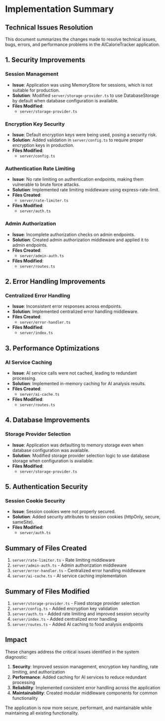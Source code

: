 # Implementation Summary
## Technical Issues Resolution

This document summarizes the changes made to resolve technical issues, bugs, errors, and performance problems in the AICalorieTracker application.

## 1. Security Improvements

### Session Management
- **Issue**: Application was using MemoryStore for sessions, which is not suitable for production.
- **Solution**: Modified `server/storage-provider.ts` to use DatabaseStorage by default when database configuration is available.
- **Files Modified**: 
  - `server/storage-provider.ts`

### Encryption Key Security
- **Issue**: Default encryption keys were being used, posing a security risk.
- **Solution**: Added validation in `server/config.ts` to require proper encryption keys in production.
- **Files Modified**: 
  - `server/config.ts`

### Authentication Rate Limiting
- **Issue**: No rate limiting on authentication endpoints, making them vulnerable to brute force attacks.
- **Solution**: Implemented rate limiting middleware using express-rate-limit.
- **Files Created**: 
  - `server/rate-limiter.ts`
- **Files Modified**: 
  - `server/auth.ts`

### Admin Authorization
- **Issue**: Incomplete authorization checks on admin endpoints.
- **Solution**: Created admin authorization middleware and applied it to admin endpoints.
- **Files Created**: 
  - `server/admin-auth.ts`
- **Files Modified**: 
  - `server/routes.ts`

## 2. Error Handling Improvements

### Centralized Error Handling
- **Issue**: Inconsistent error responses across endpoints.
- **Solution**: Implemented centralized error handling middleware.
- **Files Created**: 
  - `server/error-handler.ts`
- **Files Modified**: 
  - `server/index.ts`

## 3. Performance Optimizations

### AI Service Caching
- **Issue**: AI service calls were not cached, leading to redundant processing.
- **Solution**: Implemented in-memory caching for AI analysis results.
- **Files Created**: 
  - `server/ai-cache.ts`
- **Files Modified**: 
  - `server/routes.ts`

## 4. Database Improvements

### Storage Provider Selection
- **Issue**: Application was defaulting to memory storage even when database configuration was available.
- **Solution**: Modified storage provider selection logic to use database storage when configuration is available.
- **Files Modified**: 
  - `server/storage-provider.ts`

## 5. Authentication Security

### Session Cookie Security
- **Issue**: Session cookies were not properly secured.
- **Solution**: Added security attributes to session cookies (httpOnly, secure, sameSite).
- **Files Modified**: 
  - `server/auth.ts`

## Summary of Files Created

1. `server/rate-limiter.ts` - Rate limiting middleware
2. `server/admin-auth.ts` - Admin authorization middleware
3. `server/error-handler.ts` - Centralized error handling middleware
4. `server/ai-cache.ts` - AI service caching implementation

## Summary of Files Modified

1. `server/storage-provider.ts` - Fixed storage provider selection
2. `server/config.ts` - Added encryption key validation
3. `server/auth.ts` - Added rate limiting and improved session security
4. `server/index.ts` - Added centralized error handling
5. `server/routes.ts` - Added AI caching to food analysis endpoints

## Impact

These changes address the critical issues identified in the system diagnostic:

1. **Security**: Improved session management, encryption key handling, rate limiting, and authorization
2. **Performance**: Added caching for AI services to reduce redundant processing
3. **Reliability**: Implemented consistent error handling across the application
4. **Maintainability**: Created modular middleware components for common functionality

The application is now more secure, performant, and maintainable while maintaining all existing functionality.